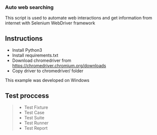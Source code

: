 ### Auto web searching

This script is used to automate web interactions and get information from internet with Selenium WebDriver framework

## Instructions

- Install Python3
- Install requirements.txt
- Download chromedriver from https://chromedriver.chromium.org/downloads
- Copy driver to chromedriver/ folder

This example was developed on Windows

## Test proccess

> - Test Fixture
> - Test Case
> - Test Suite
> - Test Runner
> - Test Report